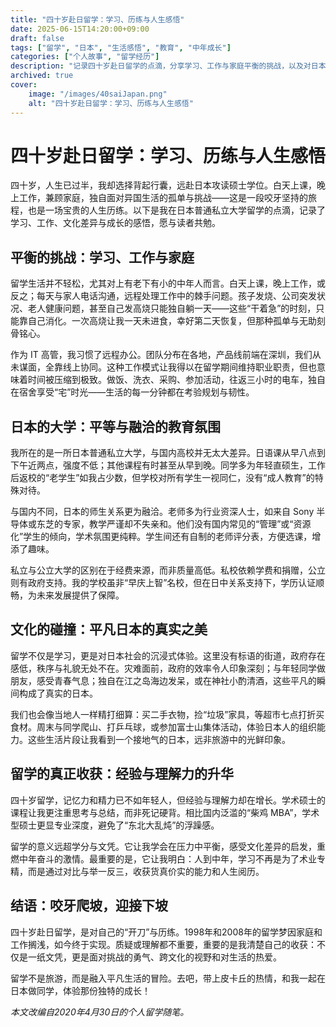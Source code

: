 ```yaml
---
title: "四十岁赴日留学：学习、历练与人生感悟"
date: 2025-06-15T14:20:00+09:00
draft: false
tags: ["留学", "日本", "生活感悟", "教育", "中年成长"]
categories: ["个人故事", "留学经历"]
description: "记录四十岁赴日留学的点滴，分享学习、工作与家庭平衡的挑战，以及对日本文化与教育的感悟。"
archived: true
cover:
    image: "/images/40saiJapan.png" 
    alt: "四十岁赴日留学：学习、历练与人生感悟"
---
```


# 四十岁赴日留学：学习、历练与人生感悟

四十岁，人生已过半，我却选择背起行囊，远赴日本攻读硕士学位。白天上课，晚上工作，兼顾家庭，独自面对异国生活的孤单与挑战——这是一段咬牙坚持的旅程，也是一场宝贵的人生历练。以下是我在日本普通私立大学留学的点滴，记录了学习、工作、文化差异与成长的感悟，愿与读者共勉。

## 平衡的挑战：学习、工作与家庭

留学生活并不轻松，尤其对上有老下有小的中年人而言。白天上课，晚上工作，或反之；每天与家人电话沟通，远程处理工作中的棘手问题。孩子发烧、公司突发状况、老人健康问题，甚至自己发高烧只能独自躺一天——这些“干着急”的时刻，只能靠自己消化。一次高烧让我一天未进食，幸好第二天恢复，但那种孤单与无助刻骨铭心。

作为 IT 高管，我习惯了远程办公。团队分布在各地，产品线前端在深圳，我们从未谋面，全靠线上协同。这种工作模式让我得以在留学期间维持职业职责，但也意味着时间被压缩到极致。做饭、洗衣、采购、参加活动，往返三小时的电车，独自在宿舍享受“宅”时光——生活的每一分钟都在考验规划与韧性。

## 日本的大学：平等与融洽的教育氛围

我所在的是一所日本普通私立大学，与国内高校并无太大差异。日语课从早八点到下午近两点，强度不低；其他课程有时甚至从早到晚。同学多为年轻直硕生，工作后返校的“老学生”如我占少数，但学校对所有学生一视同仁，没有“成人教育”的特殊对待。

与国内不同，日本的师生关系更为融洽。老师多为行业资深人士，如来自 Sony 半导体或东芝的专家，教学严谨却不失亲和。他们没有国内常见的“管理”或“资源化”学生的倾向，学术氛围更纯粹。学生间还有自制的老师评分表，方便选课，增添了趣味。

私立与公立大学的区别在于经费来源，而非质量高低。私校依赖学费和捐赠，公立则有政府支持。我的学校虽非“早庆上智”名校，但在日中关系支持下，学历认证顺畅，为未来发展提供了保障。

## 文化的碰撞：平凡日本的真实之美

留学不仅是学习，更是对日本社会的沉浸式体验。这里没有标语的街道，政府存在感低，秩序与礼貌无处不在。灾难面前，政府的效率令人印象深刻；与年轻同学做朋友，感受青春气息；独自在江之岛海边发呆，或在神社小酌清酒，这些平凡的瞬间构成了真实的日本。

我们也会像当地人一样精打细算：买二手衣物，捡“垃圾”家具，等超市七点打折买食材。周末与同学爬山、打乒乓球，或参加富士山集体活动，体验日本人的组织能力。这些生活片段让我看到一个接地气的日本，远非旅游中的光鲜印象。

## 留学的真正收获：经验与理解力的升华

四十岁留学，记忆力和精力已不如年轻人，但经验与理解力却在增长。学术硕士的课程让我更注重思考与总结，而非死记硬背。相比国内泛滥的“柴鸡 MBA”，学术型硕士更显专业深度，避免了“东北大乱炖”的浮躁感。

留学的意义远超学分与文凭。它让我学会在压力中平衡，感受文化差异的启发，重燃中年奋斗的激情。最重要的是，它让我明白：人到中年，学习不再是为了术业专精，而是通过对比与举一反三，收获货真价实的能力和人生阅历。

## 结语：咬牙爬坡，迎接下坡

四十岁赴日留学，是对自己的“开刀”与历练。1998年和2008年的留学梦因家庭和工作搁浅，如今终于实现。质疑或理解都不重要，重要的是我清楚自己的收获：不仅是一纸文凭，更是面对挑战的勇气、跨文化的视野和对生活的热爱。

留学不是旅游，而是融入平凡生活的冒险。去吧，带上皮卡丘的热情，和我一起在日本做同学，体验那份独特的成长！

*本文改编自2020年4月30日的个人留学随笔。*